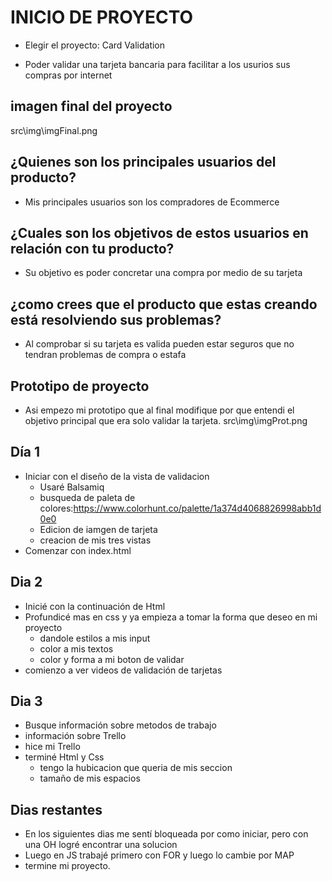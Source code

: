 # INICIO DE PROYECTO #
- Elegir el proyecto: Card Validation
* Poder validar una tarjeta bancaria para facilitar a los usurios sus compras por internet

## imagen final del proyecto
src\img\imgFinal.png

## ¿Quienes son los principales usuarios del producto? ##
- Mis principales usuarios son los compradores de Ecommerce

## ¿Cuales son los objetivos de estos usuarios en relación con tu producto? ##
- Su objetivo es poder concretar una compra por medio de su tarjeta

## ¿como crees que el producto que estas creando está resolviendo sus problemas? ##
- Al comprobar si su tarjeta es valida pueden estar seguros que no tendran problemas de compra o estafa

## Prototipo de proyecto
- Asi empezo mi prototipo que al final modifique por que entendi el objetivo principal que era solo validar la tarjeta.
src\img\imgProt.png

## Día 1 ##
- Iniciar con el diseño de la vista de validacion
  * Usaré Balsamiq
  * busqueda de paleta de colores:https://www.colorhunt.co/palette/1a374d4068826998abb1d0e0
  * Edicion de iamgen de tarjeta
  * creacion de mis tres vistas
- Comenzar con index.html

## Dia 2 ##
- Inicié con la continuación de Html
- Profundicé mas en css y ya empieza a tomar la forma que deseo en mi proyecto
  * dandole estilos a mis input
  * color a mis textos
  * color y forma a mi boton de validar
- comienzo a ver videos de validación de tarjetas

## Dia 3 ##
- Busque información sobre metodos de trabajo
- información sobre Trello
- hice mi Trello
- terminé Html y Css
  * tengo la hubicacion que queria de mis seccion
  * tamaño de mis espacios

## Dias restantes ##
- En los siguientes dias me sentí bloqueada por como iniciar, pero con una OH logré encontrar una solucion
- Luego en JS trabajé primero con FOR y luego lo cambie por MAP
- termine mi proyecto.
